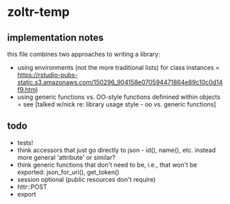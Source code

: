 # zoltr-temp

## implementation notes
this file combines two approaches to writing a library:
- using environments (not the more traditional lists) for class instances
  = https://rstudio-pubs-static.s3.amazonaws.com/150296_904158e070594471864e89c10c0d14f9.html
- using generic functions vs. OO-style functions definined within objects
  = see [talked w/nick re: library usage style - oo vs. generic functions]


## todo
- tests!
- think accessors that just go directly to json - id(), name(), etc. instead more general 'attribute' or similar?
- think generic functions that don't need to be, i.e., that won't be exported: json_for_uri(), get_token()
- session optional (public resources don't require)
- httr::POST
- export

